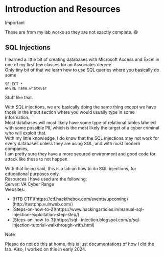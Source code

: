 # Introduction and Resources
> [!IMPORTANT] 
> These are from my lab works so they are not exactly complete. :sweat_smile:<br />

## SQL Injections
I learned a little bit of creating databases with Microsoft Access and Excel in one of my first few classes for an Associates degree. <br />
Only tiny bit of that we learn how to use SQL queries where you basically do some  <br />
```
SELECT * 
WHERE name.whatever
```

Stuff like that.<br />

With SQL injections, we are basically doing the same thing except we have those in the input section where you would usually type in some information. <br />
Most databases will most likely have some type of relational tables labeled with some possible PII, which is the most likely the target of a cyber criminal who will exploit that. <br />
With my little knowledge, I do know that the SQL injections may not work for every databases unless they are using SQL, and with most modern companies, <br />
I am pretty sure they have a more secured environment and good code for attack like these to not happen. <br />

With that being said, this is a lab on how to do SQL injections, for educational purposes only.<br />
Resources I have used are the following:<br />
Server: VA Cyber Range <br />
Websites:
  <ul>
    <li> [HTB CTF](https://ctf.hackthebox.com/events/upcoming) (http://testphp.vulnweb.com/) </li>
    <li> [Steps-on-how-to-2](https://www.hackingarticles.in/manual-sql-injection-exploitation-step-step/) </li>
    <li> [Steps-on-how-to-3](https://sql--injection.blogspot.com/p/sql-injection-tutorial-walkthrough-with.html) </li>
  </ul>
  


> [!NOTE] 
> Please do not do this at home, this is just documentations of how I did the lab. 
> Also, I worked on this in early 2024.
